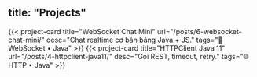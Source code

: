 title: "Projects"
---
{{< project-card title="WebSocket Chat Mini" url="/posts/6-websocket-chat-mini/" desc="Chat realtime cơ bản bằng Java + JS." tags="🔌 WebSocket • Java" >}}
{{< project-card title="HTTPClient Java 11" url="/posts/4-httpclient-java11/" desc="Gọi REST, timeout, retry." tags="🌐 HTTP • Java" >}}
